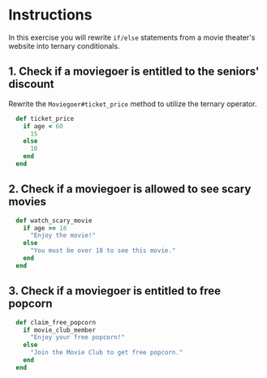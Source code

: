 # Instructions

In this exercise you will rewrite `if/else` statements from a movie theater's website into ternary conditionals.

## 1. Check if a moviegoer is entitled to the seniors' discount

Rewrite the `Moviegoer#ticket_price` method to utilize the ternary operator.

```ruby
  def ticket_price
    if age < 60
      15
    else
      10
    end
  end
```

## 2. Check if a moviegoer is allowed to see scary movies

```ruby
  def watch_scary_movie
    if age >= 18
      "Enjoy the movie!"
    else
      "You must be over 18 to see this movie."
    end
  end
```

## 3. Check if a moviegoer is entitled to free popcorn

```ruby
  def claim_free_popcorn
    if movie_club_member
      "Enjoy your free popcorn!"
    else
      "Join the Movie Club to get free popcorn."
    end
  end
```
